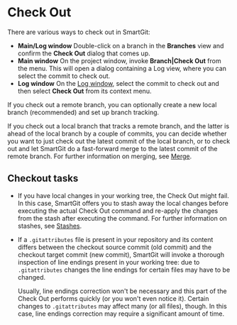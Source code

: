# Check Out

There are various ways to check out in SmartGit:

-   **Main/Log window** Double-click on a branch in the **Branches**
    view and confirm the **Check Out** dialog that comes up.
-   **Main window** On the project window, invoke **Branch\|Check Out**
    from the menu. This will open a dialog containing a Log view, where
    you can select the commit to check out.
-   **Log window** On the [Log window](Log.md#Log-log),
    select the commit to check out and then select **Check Out** from
    its context menu.

If you check out a remote branch, you can optionally create a new local
branch (recommended) and set up branch tracking.

If you check out a local branch that tracks a remote branch, and the
latter is ahead of the local branch by a couple of commits, you can
decide whether you want to just check out the latest commit of the local
branch, or to check out and let SmartGit do a fast-forward merge to the
latest commit of the remote branch. For further information on merging,
see [Merge](#CheckOut-merge).

## Checkout tasks

-   If you have local changes in your working tree, the Check Out might
    fail. In this case, SmartGit offers you to stash away the local
    changes before executing the actual Check Out command and re-apply
    the changes from the stash after executing the command. For further
    information on stashes, see
    [Stashes](Local-Operations-on-the-Working-Tree.md#stashes).

-   If a `.gitattributes` file is present in your repository and its
    content differs between the checkout source commit (old commit) and
    the checkout target commit (new commit), SmartGit will invoke a
    thorough inspection of line endings present in your working tree:
    due to `.gitattributes` changes the line endings for certain files
    may have to be changed.



    Usually, line endings correction won't be necessary and this part of
    the Check Out performs quickly (or you won't even notice it).
    Certain changes to `.gitattributes` may affect many (or all files),
    though. In this case, line endings correction may require a
    significant amount of time.



 

 
